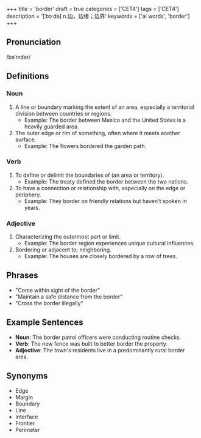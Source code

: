 +++
title = 'border'
draft = true
categories = ['CET4']
tags = ['CET4']
description = '[ˈbɔːdə] n.边，边缘；边界'
keywords = ['ai words', 'border']
+++

## Pronunciation
/bəˈrʌdər/

## Definitions
### Noun
1. A line or boundary marking the extent of an area, especially a territorial division between countries or regions.
   - Example: The border between Mexico and the United States is a heavily guarded area.
2. The outer edge or rim of something, often where it meets another surface.
   - Example: The flowers bordered the garden path.

### Verb
1. To define or delimit the boundaries of (an area or territory).
   - Example: The treaty defined the border between the two nations.
2. To have a connection or relationship with, especially on the edge or periphery.
   - Example: They border on friendly relations but haven't spoken in years.

### Adjective
1. Characterizing the outermost part or limit.
   - Example: The border region experiences unique cultural influences.
2. Bordering or adjacent to; neighboring.
   - Example: The houses are closely bordered by a row of trees.

## Phrases
- "Come within sight of the border"
- "Maintain a safe distance from the border"
- "Cross the border illegally"

## Example Sentences
- **Noun**: The border patrol officers were conducting routine checks.
- **Verb**: The new fence was built to better border the property.
- **Adjective**: The town's residents live in a predominantly rural border area.

## Synonyms
- Edge
- Margin
- Boundary
- Line
- Interface
- Frontier
- Perimeter
